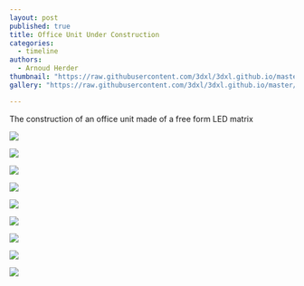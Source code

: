 ```yaml
---
layout: post
published: true
title: Office Unit Under Construction
categories:
  - timeline
authors:
  - Arnoud Herder
thumbnail: "https://raw.githubusercontent.com/3dxl/3dxl.github.io/master/photos/2015-01-01/12_img_8757.midi.jpg"
gallery: "https://raw.githubusercontent.com/3dxl/3dxl.github.io/master/photos/2015-02-28/00_green01.midi.jpg"

---
```

The construction of an office unit made of a free form LED matrix

![](https://raw.githubusercontent.com/3dxl/3dxl.github.io/master/photos/2015-02-28/00_green01.midi.jpg)

![](https://raw.githubusercontent.com/3dxl/3dxl.github.io/master/photos/2015-01-01/15_img_8870.midi.jpg)	   		
 		 	   	
![](https://raw.githubusercontent.com/3dxl/3dxl.github.io/master/photos/2015-01-01/12_img_8757.midi.jpg)

![](https://raw.githubusercontent.com/3dxl/3dxl.github.io/master/photos/2015-01-01/13_img_8823.midi.jpg)

![](https://raw.githubusercontent.com/3dxl/3dxl.github.io/master/photos/2015-01-01/14_img_8835.midi.jpg)

![](https://raw.githubusercontent.com/3dxl/3dxl.github.io/master/photos/2015-01-01/17_img-20140915-wa0000.midi.jpg)

![](https://raw.githubusercontent.com/3dxl/3dxl.github.io/master/photos/2015-01-01/16_img-20140824-wa0001.midi.jpg)

![](https://raw.githubusercontent.com/3dxl/3dxl.github.io/master/photos/2014-06-09/00_img_20140609_151332777_hdr.midi.jpg)
 
![](https://raw.githubusercontent.com/3dxl/3dxl.github.io/master/photos/2014-06-08/04_img_20140608_181504759_hdr.midi.jpg)
